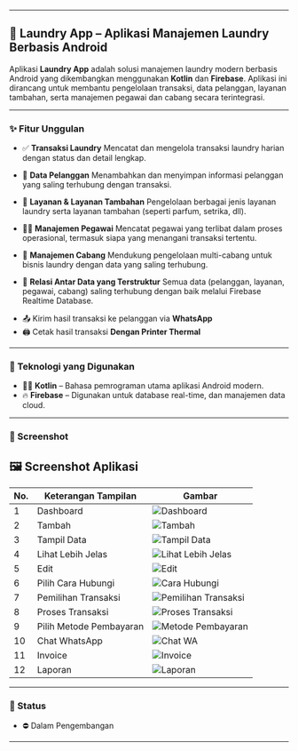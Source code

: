 
---

## 📱 Laundry App – Aplikasi Manajemen Laundry Berbasis Android

Aplikasi **Laundry App** adalah solusi manajemen laundry modern berbasis Android yang dikembangkan menggunakan **Kotlin** dan **Firebase**. Aplikasi ini dirancang untuk membantu pengelolaan transaksi, data pelanggan, layanan tambahan, serta manajemen pegawai dan cabang secara terintegrasi.

---

### ✨ Fitur Unggulan

* ✅ **Transaksi Laundry**
  Mencatat dan mengelola transaksi laundry harian dengan status dan detail lengkap.

* 👤 **Data Pelanggan**
  Menambahkan dan menyimpan informasi pelanggan yang saling terhubung dengan transaksi.

* 🧺 **Layanan & Layanan Tambahan**
  Pengelolaan berbagai jenis layanan laundry serta layanan tambahan (seperti parfum, setrika, dll).

* 🧑‍💼 **Manajemen Pegawai**
  Mencatat pegawai yang terlibat dalam proses operasional, termasuk siapa yang menangani transaksi tertentu.

* 🏢 **Manajemen Cabang**
  Mendukung pengelolaan multi-cabang untuk bisnis laundry dengan data yang saling terhubung.

* 🔗 **Relasi Antar Data yang Terstruktur**
  Semua data (pelanggan, layanan, pegawai, cabang) saling terhubung dengan baik melalui Firebase Realtime Database.
- 📤 Kirim hasil transaksi ke pelanggan via **WhatsApp**
- 🖨️ Cetak hasil transaksi **Dengan Printer Thermal**
  

---

### 🧪 Teknologi yang Digunakan

* 🧑‍💻 **Kotlin** – Bahasa pemrograman utama aplikasi Android modern.
* 🔥 **Firebase** – Digunakan untuk database real-time, dan manajemen data cloud.

---

### 📸 Screenshot


## 🖼️ Screenshot Aplikasi

| No. | Keterangan Tampilan        | Gambar                                     |
|-----|----------------------------|--------------------------------------------|
| 1   | Dashboard                  | ![Dashboard](./img.md/13.jpeg)             |
| 2   | Tambah                     | ![Tambah](./img.md/10.jpeg)                |
| 3   | Tampil Data                | ![Tampil Data](./img.md/11.jpeg)           |
| 4   | Lihat Lebih Jelas          | ![Lihat Lebih Jelas](./img.md/12.jpeg)     |
| 5   | Edit                       | ![Edit](./img.md/8.jpeg)                   |
| 6   | Pilih Cara Hubungi         | ![Cara Hubungi](./img.md/9.jpeg)           |
| 7   | Pemilihan Transaksi        | ![Pemilihan Transaksi](./img.md/6.jpeg)    |
| 8   | Proses Transaksi           | ![Proses Transaksi](./img.md/5.jpeg)       |
| 9   | Pilih Metode Pembayaran    | ![Metode Pembayaran](./img.md/7.jpeg)      |
| 10  | Chat WhatsApp              | ![Chat WA](./img.md/2.jpeg)                |
| 11  | Invoice                    | ![Invoice](./img.md/3.jpeg)                |
| 12  | Laporan                    | ![Laporan](./img.md/1.jpeg)                |


---

### 🚀 Status


* ⛔ Dalam Pengembangan

---